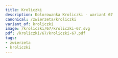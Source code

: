 ```yaml
---
title: Kroliczki
description: Kolorowanka Kroliczki - wariant 67
canonical: /zwierzeta/kroliczki
variant_of: kroliczki
image: /kroliczki/67/kroliczki-67.svg
pdf: /kroliczki/67/kroliczki-67.pdf
tags:
- zwierzeta
- kroliczki
---
```

